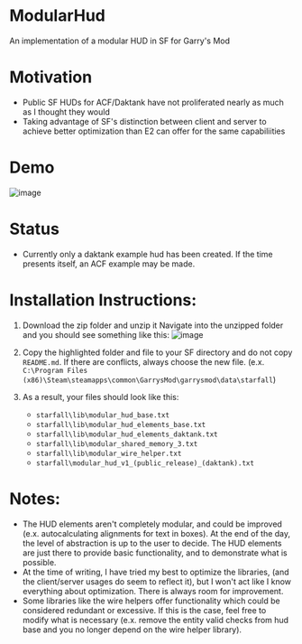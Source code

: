 # ModularHud
An implementation of a modular HUD in SF for Garry's Mod

# Motivation
- Public SF HUDs for ACF/Daktank have not proliferated nearly as much as I thought they would
- Taking advantage of SF's distinction between client and server to achieve better optimization than E2 can offer for the same capabiliities

# Demo
![image](https://user-images.githubusercontent.com/109800352/210301162-1db72574-db24-42d1-9156-e32a79638dbd.png)

# Status
- Currently only a daktank example hud has been created. If the time presents itself, an ACF example may be made.

# Installation Instructions:
1. Download the zip folder and unzip it
   Navigate into the unzipped folder and you should see something like this:
   ![image](https://user-images.githubusercontent.com/109800352/211176413-e9b075d4-801c-48f4-8eef-a30a7957b4f5.png)
   
2. Copy the highlighted folder and file to your SF directory and do not copy `README.md`. If there are conflicts, always choose the new file.
   (e.x. `C:\Program Files (x86)\Steam\steamapps\common\GarrysMod\garrysmod\data\starfall`)
3. As a result, your files should look like this:
      - `starfall\lib\modular_hud_base.txt`
      - `starfall\lib\modular_hud_elements_base.txt`
      - `starfall\lib\modular_hud_elements_daktank.txt`
      - `starfall\lib\modular_shared_memory_3.txt`
      - `starfall\lib\modular_wire_helper.txt`
      - `starfall\modular_hud_v1_(public_release)_(daktank).txt`

# Notes:
- The HUD elements aren't completely modular, and could be improved (e.x. autocalculating alignments for text in boxes). At the end of the day, the level of abstraction is up to the user to decide. The HUD elements are just there to provide basic functionality, and to demonstrate what is possible.
- At the time of writing, I have tried my best to optimize the libraries, (and the client/server usages do seem to reflect it), but I won't act like I know everything about optimization. There is always room for improvement.
- Some libraries like the wire helpers offer functionality which could be considered redundant or excessive. If this is the case, feel free to modify what is necessary (e.x. remove the entity valid checks from hud base and you no longer depend on the wire helper library).
